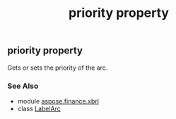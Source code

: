 ﻿---
title: priority property
second_title: Aspose.Finance for Python via .NET API References
description: 
type: docs
weight: 90
url: /python-net/aspose.finance.xbrl/labelarc/priority/
is_root: false
---

## priority property


Gets or sets the priority of the arc.

### See Also
* module [aspose.finance.xbrl](../../)
* class [LabelArc](/finance/python-net/aspose.finance.xbrl/labelarc)
